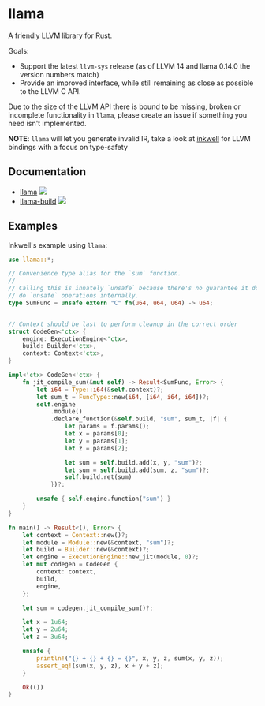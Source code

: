 # llama

A friendly LLVM library for Rust.

Goals:
- Support the latest `llvm-sys` release (as of LLVM 14 and llama 0.14.0 the version numbers match)
- Provide an improved interface, while still remaining as close as possible to the LLVM C API.

Due to the size of the LLVM API there is bound to be missing, broken or incomplete functionality in `llama`, please create an issue if something you need isn't implemented.

**NOTE**: `llama` will let you generate invalid IR, take a look at [inkwell](https://github.com/TheDan64/inkwell) for LLVM bindings with a focus on type-safety

## Documentation

- [llama](https://zshipko.github.io/llama/llama) <a href="https://crates.io/crates/llama"><img src="https://img.shields.io/crates/v/llama.svg"></a>
- [llama-build](https://zshipko.github.io/llama/llama_build) <a href="https://crates.io/crates/llama-build"><img src="https://img.shields.io/crates/v/llama-build.svg"></a>

## Examples

Inkwell's example using `llama`:

```rust
use llama::*;

// Convenience type alias for the `sum` function.
//
// Calling this is innately `unsafe` because there's no guarantee it doesn't
// do `unsafe` operations internally.
type SumFunc = unsafe extern "C" fn(u64, u64, u64) -> u64;


// Context should be last to perform cleanup in the correct order
struct CodeGen<'ctx> {
    engine: ExecutionEngine<'ctx>,
    build: Builder<'ctx>,
    context: Context<'ctx>,
}

impl<'ctx> CodeGen<'ctx> {
    fn jit_compile_sum(&mut self) -> Result<SumFunc, Error> {
        let i64 = Type::i64(&self.context)?;
        let sum_t = FuncType::new(i64, [i64, i64, i64])?;
        self.engine
            .module()
            .declare_function(&self.build, "sum", sum_t, |f| {
                let params = f.params();
                let x = params[0];
                let y = params[1];
                let z = params[2];

                let sum = self.build.add(x, y, "sum")?;
                let sum = self.build.add(sum, z, "sum")?;
                self.build.ret(sum)
            })?;

        unsafe { self.engine.function("sum") }
    }
}

fn main() -> Result<(), Error> {
    let context = Context::new()?;
    let module = Module::new(&context, "sum")?;
    let build = Builder::new(&context)?;
    let engine = ExecutionEngine::new_jit(module, 0)?;
    let mut codegen = CodeGen {
        context: context,
        build,
        engine,
    };

    let sum = codegen.jit_compile_sum()?;

    let x = 1u64;
    let y = 2u64;
    let z = 3u64;

    unsafe {
        println!("{} + {} + {} = {}", x, y, z, sum(x, y, z));
        assert_eq!(sum(x, y, z), x + y + z);
    }

    Ok(())
}
```
